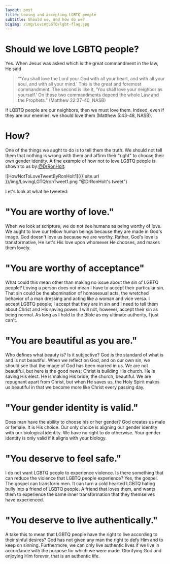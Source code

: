 ```yaml
---
layout: post
title: Loving and accepting LGBTQ people
subtitle: Should we, and how do we?
bigimg: /img/LovingLGTQ/lgbt-flag.jpg
---
```


# Should we love LGBTQ people?
Yes. When Jesus was asked which is the great commandment in the law, He said
> “‘You shall love the Lord your God with all your heart, and with all your soul, and with all your mind.’ This is the great and foremost commandment. The second is like it, ‘You shall love your neighbor as yourself.’ On these two commandments depend the whole Law and the Prophets.” (Matthew 22:37-40, NASB)

If LQBTQ people are our neighbors, then we must love them. Indeed, even if they are our enemies, we should love them (Matthew 5:43-48, NASB).

# How?

One of the things we aught to do is to tell them the truth. We should not tell them that nothing is wrong with them and affirm their "right" to choose their own gender identity. A fine example of how not to love LGBTQ people is shown to us by [@DrRonHolt](https://twitter.com/):

![HowNotToLoveTweetByRonHolt1]({{ site.url }}/img/LovingLGTQ/ronTweet1.png "@DrRonHolt's tweet")

Let's look at what he tweeted:

# "You are worthy of love."
When we look at scripture, we do not see humans as being worthy of love. We aught to love our fellow human beings because they are made in God's image. God doesn't love us because we are worthy. Rather, God's love is transformative, He set's His love upon whomever He chooses, and makes them lovely.

# "You are worthy of acceptance"
What could this mean other than making no issue about the sin of LGBTQ people? Loving a person does not mean I have to accept their particular sin. That sin could be the abomination of homosexual acts, the wretched behavior of a man dressing and acting like a woman and vice versa. I accept LGBTQ people; I accept that they are in sin and I need to tell them about Christ and His saving power. I will not, however, accept their sin as being normal. As long as I hold to the Bible as my ultimate authority, I just can't.

# "You are beautiful as you are."
Who defines what beauty is? Is it subjective? God is the standard of what is and is not beautiful. When we reflect on God, and on our own sin, we should see that the image of God has been marred in us. We are not beautiful, but here is the good news; Christ is building His church. He is saving His elect. He is making His bride, the church, beautiful. We are repugnant apart from Christ, but when He saves us, the Holy Spirit makes us beautiful in that we become more like Christ every passing day.

# "Your gender identity is valid."
Does man have the ability to choose his or her gender? God creates us male or female. It is His choice. Our only choice is aligning our gender identity with our biological identity. We have no right to do otherwise. Your gender identity is only valid if it aligns with your biology.

# "You deserve to feel safe."
I do not want LGBTQ people to experience violence. Is there something that can reduce the violence that LGBTQ people experience? Yes, the gospel. The gospel can transform men. It can turn a cold hearted LGBTQ hating bully into a friend of LGBTQ people. A friend that loves them, and wants them to experience the same inner transformation that they themselves have experienced.

# "You deserve to live authentically."
A take this to mean that LGBTQ people have the right to live according to their sinful desires? God has not given any man the right to defy Him and to keep on sinning. Furthermore, we can only live authentic lives if we live in accordance with the purpose for which we were made. Glorifying God and enjoying Him forever, that is an authentic life.
